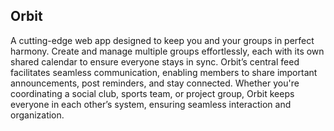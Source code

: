 ## Orbit

A cutting-edge web app designed to keep you and your groups in perfect harmony. Create and manage multiple groups effortlessly, each with its own shared calendar to ensure everyone stays in sync. Orbit’s central feed facilitates seamless communication, enabling members to share important announcements, post reminders, and stay connected. Whether you're coordinating a social club, sports team, or project group, Orbit keeps everyone in each other’s system, ensuring seamless interaction and organization.

